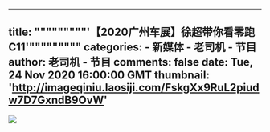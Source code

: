 
---
title: """""""""'【2020广州车展】徐超带你看零跑C11'"""""""""
categories: 
    - 新媒体
    - 老司机 - 节目
author: 老司机 - 节目
comments: false
date: Tue, 24 Nov 2020 16:00:00 GMT
thumbnail: 'http://imageqiniu.laosiji.com/FskgXx9RuL2piudw7D7GxndB9OvW'
---

<div>   
<img src="http://imageqiniu.laosiji.com/FskgXx9RuL2piudw7D7GxndB9OvW" referrerpolicy="no-referrer">  
</div>
            